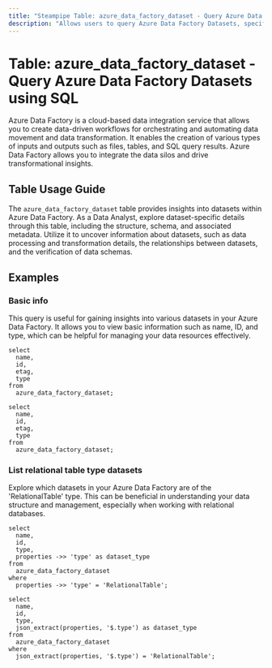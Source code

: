 ```yaml
---
title: "Steampipe Table: azure_data_factory_dataset - Query Azure Data Factory Datasets using SQL"
description: "Allows users to query Azure Data Factory Datasets, specifically data processing and transformation details, providing insights into data handling and potential anomalies."
---
```


# Table: azure_data_factory_dataset - Query Azure Data Factory Datasets using SQL

Azure Data Factory is a cloud-based data integration service that allows you to create data-driven workflows for orchestrating and automating data movement and data transformation. It enables the creation of various types of inputs and outputs such as files, tables, and SQL query results. Azure Data Factory allows you to integrate the data silos and drive transformational insights.

## Table Usage Guide

The `azure_data_factory_dataset` table provides insights into datasets within Azure Data Factory. As a Data Analyst, explore dataset-specific details through this table, including the structure, schema, and associated metadata. Utilize it to uncover information about datasets, such as data processing and transformation details, the relationships between datasets, and the verification of data schemas.

## Examples

### Basic info
This query is useful for gaining insights into various datasets in your Azure Data Factory. It allows you to view basic information such as name, ID, and type, which can be helpful for managing your data resources effectively.

```sql+postgres
select
  name,
  id,
  etag,
  type
from
  azure_data_factory_dataset;
```

```sql+sqlite
select
  name,
  id,
  etag,
  type
from
  azure_data_factory_dataset;
```

### List relational table type datasets
Explore which datasets in your Azure Data Factory are of the 'RelationalTable' type. This can be beneficial in understanding your data structure and management, especially when working with relational databases.

```sql+postgres
select
  name,
  id,
  type,
  properties ->> 'type' as dataset_type
from
  azure_data_factory_dataset
where
  properties ->> 'type' = 'RelationalTable';
```

```sql+sqlite
select
  name,
  id,
  type,
  json_extract(properties, '$.type') as dataset_type
from
  azure_data_factory_dataset
where
  json_extract(properties, '$.type') = 'RelationalTable';
```